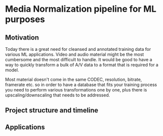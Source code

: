 # Media Normalization pipeline for ML purposes


## Motivation

Today there is a great need for cleansed and annotated training data for various ML applications.
Video and audio material might be the most cumbersome and the most difficult to handle. It would be
good to have a way to quickly transform a bulk of A/V data to a format that is required for a model.

Most material doesn't come in the same CODEC, resolution, bitrate, framerate etc. so in order to have
a database that fits your training process you need to perform various transformations one by one, plus there is upscaling/downscaling that needs to be addressed.



## Project structure and timeline

## Applications


